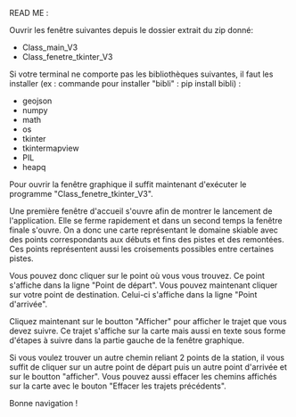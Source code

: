 READ ME :

Ouvrir les fenêtre suivantes depuis le dossier extrait du zip donné: 

- Class_main_V3
- Class_fenetre_tkinter_V3


Si votre terminal ne comporte pas les bibliothèques suivantes, il faut les installer (ex : commande pour installer "bibli" : pip install bibli) : 

- geojson
- numpy
- math
- os 
- tkinter
- tkintermapview
- PIL
- heapq


Pour ouvrir la fenêtre graphique il suffit maintenant d'exécuter le programme "Class_fenetre_tkinter_V3". 

Une première fenêtre d'accueil s'ouvre afin de montrer le lancement de l'application. Elle se ferme rapidement et dans un second temps la fenêtre finale s'ouvre.  On a donc une carte représentant le domaine skiable avec des points correspondants aux débuts et fins des pistes et des remontées. Ces points représentent aussi les croisements possibles entre certaines pistes. 

Vous pouvez donc cliquer sur le point où vous vous trouvez. Ce point s'affiche dans la ligne "Point de départ". Vous pouvez maintenant cliquer sur votre point de destination. Celui-ci s'affiche dans la ligne "Point d'arrivée".

Cliquez maintenant sur le boutton "Afficher" pour afficher le trajet que vous devez suivre. Ce trajet s'affiche sur la carte mais aussi en texte sous forme d'étapes à suivre dans la partie gauche de la fenêtre graphique. 

Si vous voulez trouver un autre chemin reliant 2 points de la station, il vous suffit de cliquer sur un autre point de départ puis un autre point d'arrivée et sur le boutton "afficher". Vous pouvez aussi effacer les chemins affichés sur la carte avec le bouton "Effacer les trajets précédents". 

Bonne navigation !



